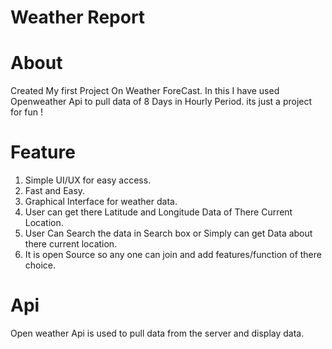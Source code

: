 # Weather Report






# About
Created My first Project On Weather ForeCast. In this I have used Openweather Api to pull data of 8 Days in Hourly Period.
its just a project for fun !






# Feature
1. Simple UI/UX for easy access.
2. Fast and Easy.
3. Graphical Interface for weather data.
4. User can get there Latitude and Longitude Data of There Current Location.
5. User Can Search the data in Search box or Simply can get Data about there current location.
6. It is open Source so any one can join and add features/function of there choice.




# Api
Open weather Api is used to pull data from the server and display data.


